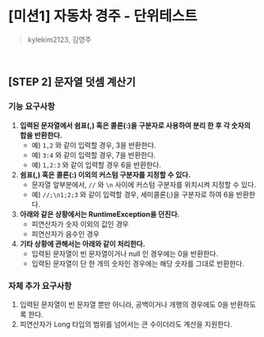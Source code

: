 # [미션1] 자동차 경주 - 단위테스트
> kylekim2123, 김영주

<br>

## [STEP 2] 문자열 덧셈 계산기
### 기능 요구사항
1. **입력된 문자열에서 쉼표(,) 혹은 콜론(:)을 구분자로 사용하여 분리 한 후 각 숫자의 합을 반환한다.**
    - 예) `1,2` 와 같이 입력할 경우, 3을 반환한다.
    - 예) `3:4` 와 같이 입력할 경우, 7을 반환한다.
    - 예) `1,2:3` 와 같이 입력할 경우 6을 반환한다.
2. **쉼표(,) 혹은 콜론(:) 이외의 커스텀 구분자를 지정할 수 있다.**
    - 문자열 앞부분에서, `//` 와 `\n` 사이에 커스텀 구분자를 위치시켜 지정할 수 있다.
    - 예) `//;\n1;2;3` 와 같이 입력할 경우, 세미콜론(;)을 구분자로 하여 6을 반환한다.
3. **아래와 같은 상황에서는 RuntimeException을 던진다.**
    - 피연산자가 숫자 이외의 값인 경우
    - 피연산자가 음수인 경우
4. **기타 상황에 관해서는 아래와 같이 처리한다.**
    - 입력된 문자열이 빈 문자열이거나 null 인 경우에는 0을 반환한다.
    - 입력된 문자열이 단 한 개의 숫자인 경우에는 해당 숫자를 그대로 반환한다.

### 자체 추가 요구사항
1. 입력된 문자열이 빈 문자열 뿐만 아니라, 공백이거나 개행의 경우에도 0을 반환하도록 한다.
2. 피연산자가 Long 타입의 범위를 넘어서는 큰 수이더라도 계산을 지원한다.
